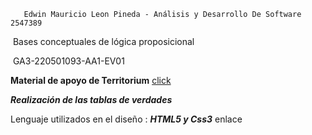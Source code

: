        Edwin Mauricio Leon Pineda - Análisis y Desarrollo De Software 2547389 

​                                                    Bases conceptuales de lógica proposicional 

​                                                                   GA3-220501093-AA1-EV01



**Material de apoyo de Territorium** [click](https://sena.territorio.la/content/index.php/institucion/Titulada/institution/SENA/Tecnologia/228118/Contenido/OVA/CF12/index.html#/curso/tema2)

***Realización de las tablas de verdades*** 

Lenguaje utilizados en el diseño : ***HTML5 y Css3*** enlace

 

​                                                                                                                        







